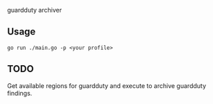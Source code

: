 guardduty archiver

## Usage

```
go run ./main.go -p <your profile>
```


## TODO

Get available regions for guardduty and execute to archive guardduty findings.
